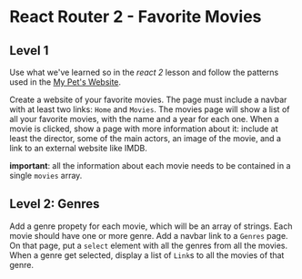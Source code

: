 # React Router 2 - Favorite Movies

## Level 1

Use what we've learned so in the _react 2_ lesson and follow the patterns used in the [My Pet's Website](https://codesandbox.io/s/8yq0ly3708).

Create a website of your favorite movies. The page must include a navbar with at least two links: `Home` and `Movies`. The movies page will show a list of all your favorite movies, with the name and a year for each one. When a movie is clicked, show a page with more information about it: include at least the director, some of the main actors, an image of the movie, and a link to an external website like IMDB.

**important**: all the information about each movie needs to be contained in a single `movies` array.

## Level 2: Genres

Add a genre propety for each movie, which will be an array of strings. Each movie should have one or more genre. Add a navbar link to a `Genres` page. On that page, put a `select` element with all the genres from all the movies. When a genre get selected, display a list of `Link`s to all the movies of that genre.
